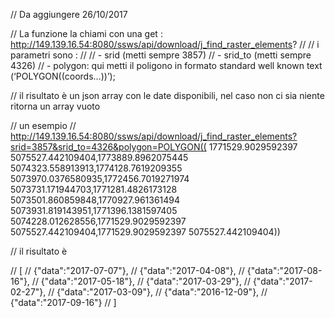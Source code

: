 
// Da aggiungere 26/10/2017

// La funzione la chiami con una get : http://149.139.16.54:8080/ssws/api/download/j_find_raster_elements?
//
// i parametri sono :
//
// - srid (metti sempre 3857)
// - srid_to (metti sempre 4326)
// - polygon: qui metti il poligono in formato standard well known text (‘POLYGON((coords…))’);

// il risultato è un json array con le date disponibili, nel caso non ci sia niente ritorna un array vuoto

// un esempio
// http://149.139.16.54:8080/ssws/api/download/j_find_raster_elements?srid=3857&srid_to=4326&polygon=POLYGON(( 1771529.9029592397 5075527.442109404,1773889.8962075445 5074323.558913913,1774128.7619209355 5073970.0376580935,1772456.7019271974 5073731.171944703,1771281.4826173128 5073501.860859848,1770927.961361494 5073931.819143951,1771396.1381597405 5074228.012628556,1771529.9029592397 5075527.442109404,1771529.9029592397 5075527.442109404))

// il risultato è 

// [
//   {"data":"2017-07-07"},
//   {"data":"2017-04-08"},
//   {"data":"2017-08-16"},
//   {"data":"2017-05-18"},
//   {"data":"2017-03-29"},
//   {"data":"2017-02-27"},
//   {"data":"2017-03-09"},
//   {"data":"2016-12-09"},
//   {"data":"2017-09-16"}
// ]